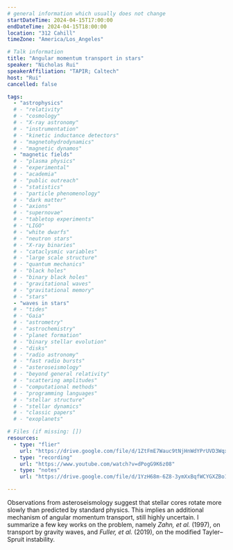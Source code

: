 ```yaml
---
# general information which usually does not change
startDateTime: 2024-04-15T17:00:00
endDateTime: 2024-04-15T18:00:00
location: "312 Cahill"
timeZone: "America/Los_Angeles"

# Talk information
title: "Angular momentum transport in stars"
speaker: "Nicholas Rui"
speakerAffiliation: "TAPIR; Caltech"
host: "Rui"
cancelled: false

tags:
  - "astrophysics"
  # - "relativity"
  # - "cosmology"
  # - "X-ray astronomy"
  # - "instrumentation"
  # - "kinetic inductance detectors"
  # - "magnetohydrodynamics"
  # - "magnetic dynamos"
  - "magnetic fields"
  # - "plasma physics"
  # - "experimental"
  # - "academia"
  # - "public outreach"
  # - "statistics"
  # - "particle phenomenology"
  # - "dark matter"
  # - "axions"
  # - "supernovae"
  # - "tabletop experiments"
  # - "LIGO"
  # - "white dwarfs"
  # - "neutron stars"
  # - "X-ray binaries"
  # - "cataclysmic variables"
  # - "large scale structure"
  # - "quantum mechanics"
  # - "black holes"
  # - "binary black holes"
  # - "gravitational waves"
  # - "gravitational memory"
  # - "stars"
  - "waves in stars"
  # - "tides"
  # - "Gaia"
  # - "astrometry"
  # - "astrochemistry"
  # - "planet formation"
  # - "binary stellar evolution"
  # - "disks"
  # - "radio astronomy"
  # - "fast radio bursts"
  # - "asteroseismology"
  # - "beyond general relativity"
  # - "scattering amplitudes"
  # - "computational methods"
  # - "programming languages"
  # - "stellar structure"
  # - "stellar dynamics"
  # - "classic papers"
  # - "exoplanets"

# Files (if missing: [])
resources:
  - type: "flier"
    url: "https://drive.google.com/file/d/1ZtFmE7Wauc9tNjHnWdYPrUVD3WqxXo9E/view?usp=drive_link"
  - type: "recording"
    url: "https://www.youtube.com/watch?v=dPogG9K6z08"
  - type: "notes"
    url: "https://drive.google.com/file/d/1YzH68m-6Z8-3ymXxBqfWCYGXZBo1ipvD/view?usp=drive_link"

---
```


Observations from asteroseismology suggest that stellar cores rotate more slowly than predicted by standard physics.
This implies an additional mechanism of angular momentum transport, still highly uncertain.
I summarize a few key works on the problem, namely *Zahn, et al.* (1997), on transport by gravity waves, and *Fuller, et al.* (2019), on the modified Tayler–Spruit instability.
